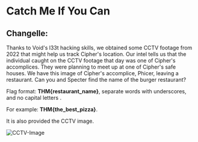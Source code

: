# Catch Me If You Can
## Changelle:
Thanks to Void's l33t hacking skills, we obtained some CCTV footage from 2022 that might help us track Cipher's location. Our intel tells us that the individual caught on the CCTV footage that day was one of Cipher's accomplices. They were planning to meet up at one of Cipher's safe houses. 
We have this image of Cipher's accomplice, Phicer, leaving a restaurant.
Can you and Specter find the name of the burger restaurant?

Flag format: __THM{restaurant_name}__, separate words with underscores, and no capital letters .

For example: __THM{the_best_pizza}__.

It is also provided the CCTV image.

![CCTV-Image](\assets\Beco-OSINT-1741020774699.png)